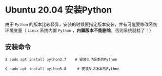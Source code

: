 # Ubuntu 20.04 安装Python

由于 `Python` 的版本比较怪异，安装的时候要指定版本安装，并有可能要修改系统环境变量（ `Linux` 系统内置 `Python` ，**内置版本不能删除**，否则系统就挂了！）

## 安装命令

``` shell
$ sudo apt install python3.7    # 安装3.7版本的Python

$ sudo apt install python3.8     # 安装3.8版本的Python
```
